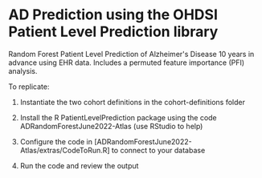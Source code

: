 # AD Prediction using the OHDSI Patient Level Prediction library
Random Forest Patient Level Prediction of Alzheimer's Disease 10 years in advance using EHR data. Includes a permuted feature importance (PFI) analysis.

To replicate:

1. Instantiate the two cohort definitions in the cohort-definitions folder

2. Install the R PatientLevelPrediction package using the code ADRandomForestJune2022-Atlas (use RStudio to help)

3. Configure the code in [ADRandomForestJune2022-Atlas/extras/CodeToRun.R] to connect to your database

4. Run the code and review the output


